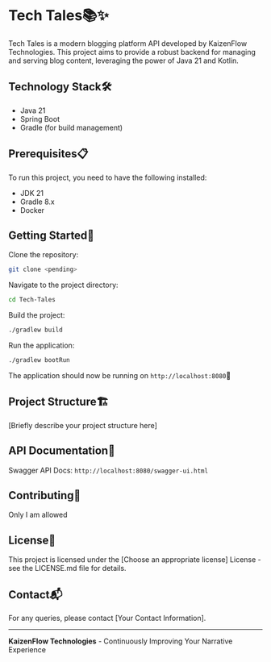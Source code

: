 # Tech Tales📚✨

Tech Tales is a modern blogging platform API developed by KaizenFlow Technologies. This project aims to provide a robust backend for managing and serving blog content, leveraging the power of Java 21 and Kotlin.

## Technology Stack🛠️

- Java 21
- Spring Boot
- Gradle (for build management)

## Prerequisites📋

To run this project, you need to have the following installed:

- JDK 21
- Gradle 8.x
- Docker

## Getting Started🚀

Clone the repository:

```bash
git clone <pending>
```

Navigate to the project directory:

```bash
cd Tech-Tales
```

Build the project:

```bash
./gradlew build
```

Run the application:

```bash
./gradlew bootRun
```

The application should now be running on ```http://localhost:8080```🎉

## Project Structure🏗️

[Briefly describe your project structure here]

## API Documentation📖

Swagger API Docs: ```http://localhost:8080/swagger-ui.html```

## Contributing🤝

Only I am allowed

## License📄

This project is licensed under the [Choose an appropriate license] License - see the LICENSE.md file for details.

## Contact📬

For any queries, please contact [Your Contact Information].
___
**KaizenFlow Technologies** - Continuously Improving Your Narrative Experience
